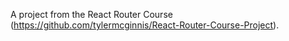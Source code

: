 A project from the React Router Course (https://github.com/tylermcginnis/React-Router-Course-Project).
